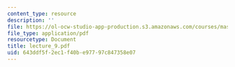 ```yaml
---
content_type: resource
description: ''
file: https://ol-ocw-studio-app-production.s3.amazonaws.com/courses/mas-865j-quantum-information-science-spring-2006/643ddf5f2ec1f40be97797c847358e07_lecture_9.pdf
file_type: application/pdf
resourcetype: Document
title: lecture_9.pdf
uid: 643ddf5f-2ec1-f40b-e977-97c847358e07
---
```

